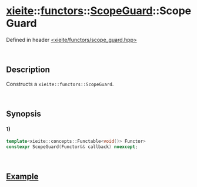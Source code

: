 # [xieite](../../../../../../xieite.md)\:\:[functors](../../../../../../functors.md)\:\:[ScopeGuard](../../../../scope_guard.md)\:\:ScopeGuard
Defined in header [<xieite/functors/scope_guard.hpp>](../../../../../../../include/xieite/functors/scope_guard.hpp)

&nbsp;

## Description
Constructs a `xieite::functors::ScopeGuard`.

&nbsp;

## Synopsis
#### 1)
```cpp
template<xieite::concepts::Functable<void()> Functor>
constexpr ScopeGuard(Functor&& callback) noexcept;
```

&nbsp;

## [Example](../../../../scope_guard.md#Example)
